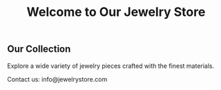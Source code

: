<!DOCTYPE html>
<html lang="en">
<head>
    <meta charset="UTF-8">
    <meta name="viewport" content="width=device-width, initial-scale=1.0">
    <title> Jewelry Sales Store </title>
</head>
<body>
    <header>
        <h1>Welcome to Our Jewelry Store</h1>
    </header>
    <section>
        <h2>Our Collection</h2>
        <p>Explore a wide variety of jewelry pieces crafted with the finest materials.</p>
    </section>
    <footer>
        <p>Contact us: info@jewelrystore.com</p>
    </footer>
</body>
</html>

